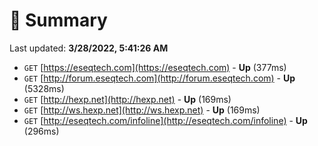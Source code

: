 # 📖 Summary
Last updated: **3/28/2022, 5:41:26 AM**

- `GET` [https://eseqtech.com](https://eseqtech.com) - **Up** (377ms)
- `GET` [http://forum.eseqtech.com](http://forum.eseqtech.com) - **Up** (5328ms)
- `GET` [http://hexp.net](http://hexp.net) - **Up** (169ms)
- `GET` [http://ws.hexp.net](http://ws.hexp.net) - **Up** (169ms)
- `GET` [http://eseqtech.com/infoline](http://eseqtech.com/infoline) - **Up** (296ms)
